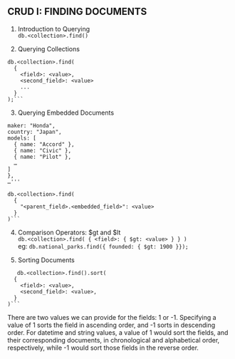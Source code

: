 ## CRUD I: FINDING DOCUMENTS

1. Introduction to Querying  
```db.<collection>.find()```

2. Querying Collections


```
db.<collection>.find(
  {
    <field>: <value>,
    <second_field>: <value>
    ...
  }
);```
```


3. Querying Embedded Documents
  ```{
  maker: "Honda",
  country: "Japan",
  models: [
    { name: "Accord" },
    { name: "Civic" },
    { name: "Pilot" },
    …
  ]
},
…'''
````
````
db.<collection>.find(
  { 
    "<parent_field>.<embedded_field>": <value> 
  }
)```
````

4. Comparison Operators: $gt and $lt  
   ```db.<collection>.find( { <field>: { $gt: <value> } } )```  
   eg: ```db.national_parks.find({ founded: { $gt: 1900 }});```  

5. Sorting Documents  
```
   db.<collection>.find().sort(
  {
    <field>: <value>,
    <second_field>: <value>,
  }
)```
```
There are two values we can provide for the fields: 1 or -1. Specifying a value of 1 sorts the field in ascending order, and -1 sorts in descending order. For datetime and string values, a value of 1 would sort the fields, and their corresponding documents, in chronological and alphabetical order, respectively, while -1 would sort those fields in the reverse order.
